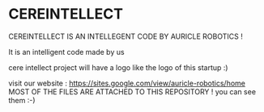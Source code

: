 # CEREINTELLECT
CEREINTELLECT IS AN INTELLEGENT CODE BY AURICLE ROBOTICS  !

It is an intelligent code made by us 

cere intellect project will have a logo like the logo of this startup  :)


visit our website :   https://sites.google.com/view/auricle-robotics/home
MOST OF THE FILES ARE ATTACHED TO THIS REPOSITORY !
you can see them   :-)


















